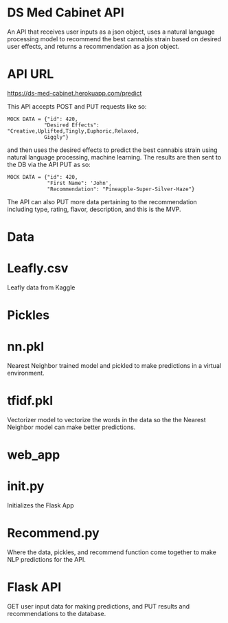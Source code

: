 # DS Med Cabinet API

An API that receives user inputs as a json object, uses a natural language processing model to recommend the best cannabis strain based on desired user effects, and returns a recommendation as a json object.

# API URL

https://ds-med-cabinet.herokuapp.com/predict

This API accepts POST and PUT requests like so:

```
MOCK DATA = {"id": 420,
            "Desired Effects": "Creative,Uplifted,Tingly,Euphoric,Relaxed, 
            Giggly"}
```

and then uses the desired effects to predict the best cannabis strain using natural language processing, machine learning. The results are then sent to the DB via the API PUT as so:

```
MOCK DATA = {"id": 420,
             "First Name": 'John',
             "Recommendation": "Pineapple-Super-Silver-Haze"}
```

The API can also PUT more data pertaining to the recommendation including type, rating, flavor, description, and this is the MVP.


# Data

# Leafly.csv

Leafly data from Kaggle


# Pickles

# nn.pkl

Nearest Neighbor trained model and pickled to make predictions in a virtual environment.

# tfidf.pkl

Vectorizer model to vectorize the words in the data so the the Nearest Neighbor model can make better predictions.


# web_app

# __init__.py

Initializes the Flask App

# Recommend.py

Where the data, pickles, and recommend function come together to make NLP predictions for the API.

# Flask API

GET user input data for making predictions, and PUT results and recommendations to the database.
